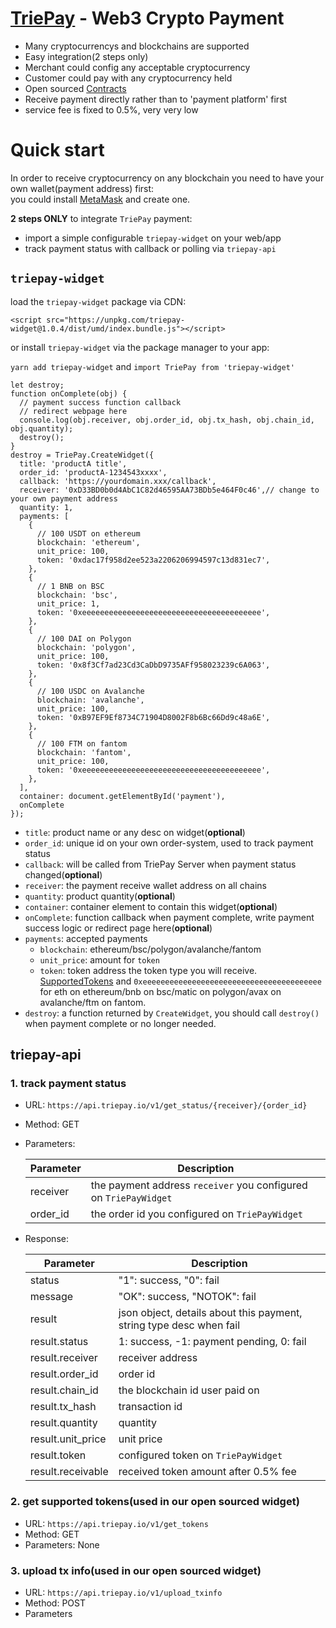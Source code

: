 # [TriePay](https://triepay.io) - Web3 Crypto Payment

- Many cryptocurrencys and blockchains are supported
- Easy integration(2 steps only)
- Merchant could config any acceptable cryptocurrency
- Customer could pay with any cryptocurrency held
- Open sourced [Contracts](https://github.com/TriePay/triepay-contracts#contract-addresses)
- Receive payment directly rather than to 'payment platform' first
- service fee is fixed to 0.5%, very very low

# Quick start

In order to receive cryptocurrency on any blockchain you need to have your own wallet(payment address) first:  
you could install [MetaMask](https://metamask.io/download/) and create one.

**2 steps ONLY** to integrate `TriePay` payment:
- import a simple configurable `triepay-widget` on your web/app
- track payment status with callback or polling via `triepay-api`

## `triepay-widget`

load the `triepay-widget` package via CDN:  

`<script src="https://unpkg.com/triepay-widget@1.0.4/dist/umd/index.bundle.js"></script>`

or install `triepay-widget` via the package manager to your app:  

`yarn add triepay-widget` and `import TriePay from 'triepay-widget'`

```
let destroy;
function onComplete(obj) {
  // payment success function callback
  // redirect webpage here
  console.log(obj.receiver, obj.order_id, obj.tx_hash, obj.chain_id, obj.quantity);
  destroy();
}
destroy = TriePay.CreateWidget({
  title: 'productA title',
  order_id: 'productA-1234543xxxx',
  callback: 'https://yourdomain.xxx/callback',
  receiver: '0xD33BD0b0d4AbC1C82d46595AA73BDb5e464F0c46',// change to your own payment address
  quantity: 1,
  payments: [
    {
      // 100 USDT on ethereum
      blockchain: 'ethereum',
      unit_price: 100,
      token: '0xdac17f958d2ee523a2206206994597c13d831ec7',
    },
    {
      // 1 BNB on BSC
      blockchain: 'bsc',
      unit_price: 1,
      token: '0xeeeeeeeeeeeeeeeeeeeeeeeeeeeeeeeeeeeeeeee',
    },
    {
      // 100 DAI on Polygon
      blockchain: 'polygon',
      unit_price: 100,
      token: '0x8f3Cf7ad23Cd3CaDbD9735AFf958023239c6A063',
    },
    {
      // 100 USDC on Avalanche
      blockchain: 'avalanche',
      unit_price: 100,
      token: '0xB97EF9Ef8734C71904D8002F8b6Bc66Dd9c48a6E',
    },
    {
      // 100 FTM on fantom
      blockchain: 'fantom',
      unit_price: 100,
      token: '0xeeeeeeeeeeeeeeeeeeeeeeeeeeeeeeeeeeeeeeee',
    },
  ],
  container: document.getElementById('payment'),
  onComplete
});
```

- `title`: product name or any desc on widget(**optional**)
- `order_id`: unique id on your own order-system, used to track payment status
- `callback`: will be called from TriePay Server when payment status changed(**optional**)
- `receiver`: the payment receive wallet address on all chains
- `quantity`: product quantity(**optional**)
- `container`: container element to contain this widget(**optional**)
- `onComplete`: function callback when payment complete, write payment success logic or redirect page here(**optional**)
- `payments`: accepted payments
  - `blockchain`: ethereum/bsc/polygon/avalanche/fantom
  - `unit_price`: amount for `token`
  - `token`: token address the token type you will receive. [SupportedTokens](https://api.triepay.io/v1/get_tokens) and `0xeeeeeeeeeeeeeeeeeeeeeeeeeeeeeeeeeeeeeeee` for eth on ethereum/bnb on bsc/matic on polygon/avax on avalanche/ftm on fantom.
- `destroy`: a function returned by `CreateWidget`, you should call `destroy()` when payment complete or no longer needed.

## triepay-api

### 1. track payment status
- URL: `https://api.triepay.io/v1/get_status/{receiver}/{order_id}`
- Method: GET
- Parameters:

  Parameter | Description
  ---|---
  receiver | the payment address `receiver` you configured on `TriePayWidget`
  order_id | the order id you configured on `TriePayWidget`
- Response:

  Parameter | Description
  ---|---
  status | "1": success, "0": fail
  message | "OK": success, "NOTOK": fail
  result | json object, details about this payment, string type desc when fail
  result.status   | 1: success, -1: payment pending, 0: fail
  result.receiver | receiver address
  result.order_id | order id
  result.chain_id | the blockchain id user paid on
  result.tx_hash  | transaction id
  result.quantity | quantity
  result.unit_price | unit price
  result.token | configured token on `TriePayWidget`
  result.receivable | received token amount after 0.5% fee
  
### 2. get supported tokens(used in our open sourced widget)
- URL: `https://api.triepay.io/v1/get_tokens`
- Method: GET
- Parameters: None

### 3. upload tx info(used in our open sourced widget)
- URL: `https://api.triepay.io/v1/upload_txinfo`
- Method: POST
- Parameters

